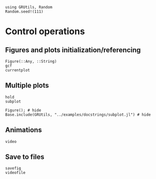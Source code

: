 ```@setup plot
using GRUtils, Random
Random.seed!(111)
```
# Control operations

## Figures and plots initialization/referencing
```@docs
Figure(::Any, ::String)
gcf
currentplot
```
## Multiple plots
```@docs
hold
subplot
```
```@example plot
Figure(); # hide
Base.include(GRUtils, "../examples/docstrings/subplot.jl") # hide
```
## Animations
```@docs
video
```
## Save to files
```@docs
savefig
videofile
```
